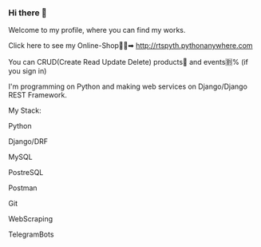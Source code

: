### Hi there 👋

Welcome to my profile, where you can find my works.

Click here to see my Online-Shop🛒💸➡
http://rtspyth.pythonanywhere.com

You can CRUD(Create Read Update Delete) products👟 and events🈹% (if you sign in)

I'm programming on Python and making web services on Django/Django REST Framework.

My Stack:

  Python
  
  Django/DRF
  
  MySQL
  
  PostreSQL
  
  Postman
  
  Git
  
  WebScraping
  
  TelegramBots
